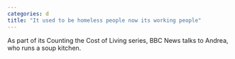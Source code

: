 ```yaml
---
categories: d
title: "It used to be homeless people now its working people"
---
```

As part of its Counting the Cost of Living series, BBC News talks to Andrea, who runs a soup kitchen.